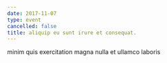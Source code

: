 ```yaml
---
date: 2017-11-07
type: event
cancelled: false
title: aliquip eu sunt irure et consequat.
---
```

minim quis exercitation magna nulla et ullamco laboris